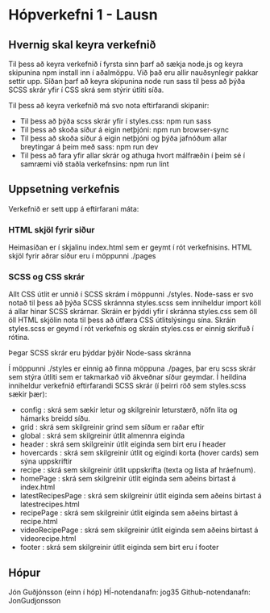 # Hópverkefni 1 - Lausn


## Hvernig skal keyra verkefnið

Til þess að keyra verkefnið í fyrsta sinn þarf að sækja node.js og keyra skipunina npm install inn í aðalmöppu.
Við það eru allir nauðsynlegir pakkar settir upp. Síðan þarf að keyra skipunina node run sass til þess að þýða
SCSS skrár yfir í CSS skrá sem stýrir útliti síða.

Til þess að keyra verkefnið má svo nota eftirfarandi skipanir:
* Til þess að þýða scss skrár yfir í styles.css: npm run sass
* Til þess að skoða síður á eigin netþjóni: npm run browser-sync
* Til þess að skoða síður á eigin netþjóni og þýða jafnóðum allar breytingar á þeim með sass: npm run dev
* Til þess að fara yfir allar skrár og athuga hvort málfræðin í þeim sé í samræmi við staðla verkefnsins: npm run lint

## Uppsetning verkefnis
Verkefnið er sett upp á eftirfarani máta:

### HTML skjöl fyrir siður
Heimasíðan er í skjalinu index.html sem er geymt í rót verkefnisins. HTML skjöl fyrir aðrar síður eru í möppunni ./pages

### SCSS og CSS skrár
Allt CSS útlit er unnið í SCSS skrám í möppunni ./styles. Node-sass er svo notað til þess að þýða SCSS skránnna styles.scss 
sem inniheldur import köll á allar hinar SCSS skrárnar. Skráin er þýddi yfir í skránna styles.css sem öll öll HTML skjölin
nota til þess að útfæra CSS útlitslýsingu sína. Skráin styles.scss er geymd í rót verkefnis og skráin styles.css er einnig
skrifuð í rótina.

Þegar SCSS skrár eru þýddar þýðir Node-sass skránna 

Í möppunni ./styles er einnig að finna möppuna ./pages, þar eru scss skrár sem stýra útliti sem er takmarkað við ákveðnar
síður geymdar. Í heildina inniheldur verkefnið eftirfarandi SCSS skrár (í þeirri röð sem styles.scss sækir þær):
* config : skrá sem sækir letur og skilgreinir leturstærð, nöfn lita og hámarks breidd síðu.
* grid : skrá sem skilgreinir grind sem síðum er raðar eftir
* global : skrá sem skilgreinir útlit almennra eiginda
* header : skrá sem skilgreinir útlit eiginda sem birt eru í header
* hovercards : skrá sem skilgreinir útlit og eigindi korta (hover cards) sem sýna uppskriftir
* recipe : skrá sem skilgreinir útlit uppskrifta (texta og lista af hráefnum).
* homePage : skrá sem skilgreinir útlit eiginda sem aðeins birtast á index.html
* latestRecipesPage : skrá sem skilgreinir útlit eiginda sem aðeins birtast á latestrecipes.html
* recipePage : skrá sem skilgreinir útlit eiginda sem aðeins birtast á recipe.html
* videoRecipePage : skrá sem skilgreinir útlit eiginda sem aðeins birtast á videorecipe.html
* footer : skrá sem skilgreinir útlit eiginda sem birt eru í footer

## Hópur

Jón Guðjónsson (einn í hóp) 
HÍ-notendanafn: jog35
Github-notendanafn: JonGudjonsson

